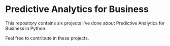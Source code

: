 # Predictive Analytics for Business

This repository contains six projects I've done about Predictive Analytics for Business in Python.

Feel free to contribute in these projects.
